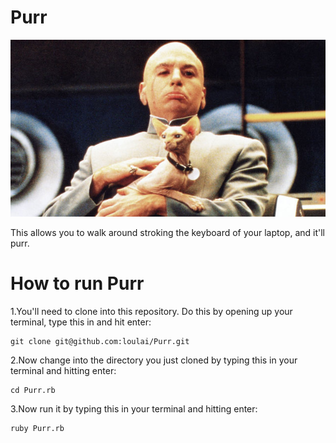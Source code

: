Purr
====

![Dr evil knows whats up](drevil.png)

This allows you to walk around stroking the keyboard of your laptop, and it'll purr.

How to run Purr
====
1.You'll need to clone into this repository. Do this by opening up your terminal, type this in and hit enter:
```
git clone git@github.com:loulai/Purr.git 
```

2.Now change into the directory you just cloned by typing this in your terminal and hitting enter:
```
cd Purr.rb
```

3.Now run it by typing this in your terminal and hitting enter:
```
ruby Purr.rb
```
